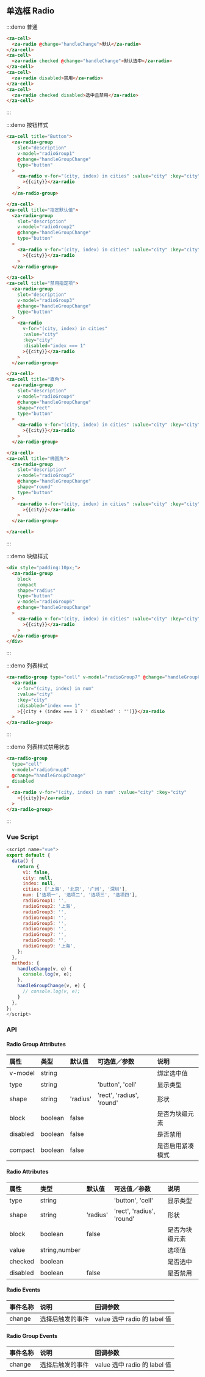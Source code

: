 ## 单选框 Radio

:::demo 普通

```html
<za-cell>
  <za-radio @change="handleChange">默认</za-radio>
</za-cell>
<za-cell>
  <za-radio checked @change="handleChange">默认选中</za-radio>
</za-cell>
<za-cell>
  <za-radio disabled>禁用</za-radio>
</za-cell>
<za-cell>
  <za-radio checked disabled>选中且禁用</za-radio>
</za-cell>
```

:::

:::demo 按钮样式

```html
<za-cell title="Button">
  <za-radio-group
    slot="description"
    v-model="radioGroup1"
    @change="handleGroupChange"
    type="button"
  >
    <za-radio v-for="(city, index) in cities" :value="city" :key="city"
      >{{city}}</za-radio
    >
  </za-radio-group>

</za-cell>
<za-cell title="指定默认值">
  <za-radio-group
    slot="description"
    v-model="radioGroup2"
    @change="handleGroupChange"
    type="button"
  >
    <za-radio v-for="(city, index) in cities" :value="city" :key="city"
      >{{city}}</za-radio
    >
  </za-radio-group>

</za-cell>
<za-cell title="禁用指定项">
  <za-radio-group
    slot="description"
    v-model="radioGroup3"
    @change="handleGroupChange"
    type="button"
  >
    <za-radio
      v-for="(city, index) in cities"
      :value="city"
      :key="city"
      :disabled="index === 1"
      >{{city}}</za-radio
    >
  </za-radio-group>

</za-cell>
<za-cell title="直角">
  <za-radio-group
    slot="description"
    v-model="radioGroup4"
    @change="handleGroupChange"
    shape="rect"
    type="button"
  >
    <za-radio v-for="(city, index) in cities" :value="city" :key="city"
      >{{city}}</za-radio
    >
  </za-radio-group>

</za-cell>
<za-cell title="椭圆角">
  <za-radio-group
    slot="description"
    v-model="radioGroup5"
    @change="handleGroupChange"
    shape="round"
    type="button"
  >
    <za-radio v-for="(city, index) in cities" :value="city" :key="city"
      >{{city}}</za-radio
    >
  </za-radio-group>

</za-cell>
```

:::

:::demo 块级样式

```html
<div style="padding:10px;">
  <za-radio-group
    block
    compact
    shape="radius"
    type="button"
    v-model="radioGroup6"
    @change="handleGroupChange"
  >
    <za-radio v-for="(city, index) in cities" :value="city" :key="city"
      >{{city}}</za-radio
    >
  </za-radio-group>
</div>
```

:::

:::demo 列表样式

```html
<za-radio-group type="cell" v-model="radioGroup7" @change="handleGroupChange">
  <za-radio
    v-for="(city, index) in num"
    :value="city"
    :key="city"
    :disabled="index === 1"
    >{{city + (index === 1 ? ' disabled' : '')}}</za-radio
  >
</za-radio-group>
```

:::

:::demo 列表样式禁用状态

```html
<za-radio-group
  type="cell"
  v-model="radioGroup8"
  @change="handleGroupChange"
  disabled
>
  <za-radio v-for="(city, index) in num" :value="city" :key="city"
    >{{city}}</za-radio
  >
</za-radio-group>
```

:::

### Vue Script

```javascript
<script name="vue">
export default {
  data() {
    return {
      v1: false,
      city: null,
      index: null,
      cities: ['上海', '北京', '广州', '深圳'],
      num: ['选项一', '选项二', '选项三', '选项四'],
      radioGroup1: '',
      radioGroup2: '上海',
      radioGroup3: '',
      radioGroup4: '',
      radioGroup5: '',
      radioGroup6: '',
      radioGroup7: '',
      radioGroup8: '',
      radioGroup9: '上海',
    };
  },
  methods: {
    handleChange(v, e) {
      console.log(v, e);
    },
    handleGroupChange(v, e) {
      // console.log(v, e);
    }
  },
};
</script>
```

### API

#### Radio Group Attributes

| 属性      | 类型   | 默认值   | 可选值／参数              | 说明                       |
| :-------- | :----- | :------- | :------------------------ | :------------------------- |
| v-model   | string |          |                           | 绑定选中值 |
| type      | string |          | 'button', 'cell'          | 显示类型                   |
| shape     | string | 'radius' | 'rect', 'radius', 'round' | 形状                       |
| block     | boolean   | false    |                           | 是否为块级元素             |
| disabled  | boolean   | false    |                           | 是否禁用                   |
| compact   | boolean   | false    |                           | 是否启用紧凑模式           |

#### Radio Attributes

| 属性      | 类型          | 默认值   | 可选值／参数              | 说明           |
| :-------- | :------------ | :------- | :------------------------ | :------------- |
| type      | string        |          | 'button', 'cell'          | 显示类型       |
| shape     | string        | 'radius' | 'rect', 'radius', 'round' | 形状           |
| block     | boolean          | false    |                           | 是否为块级元素 |
| value     | string,number |          |                           | 选项值         |
| checked   | boolean          |          |                           | 是否选中       |
| disabled  | boolean          | false    |                           | 是否禁用       |

#### Radio Events

| 事件名称 | 说明             | 回调参数                     |
| :------- | :--------------- | :--------------------------- |
| change   | 选择后触发的事件 | value 选中 radio 的 label 值 |

#### Radio Group Events

| 事件名称 | 说明             | 回调参数                     |
| :------- | :--------------- | :--------------------------- |
| change   | 选择后触发的事件 | value 选中 radio 的 label 值 |
